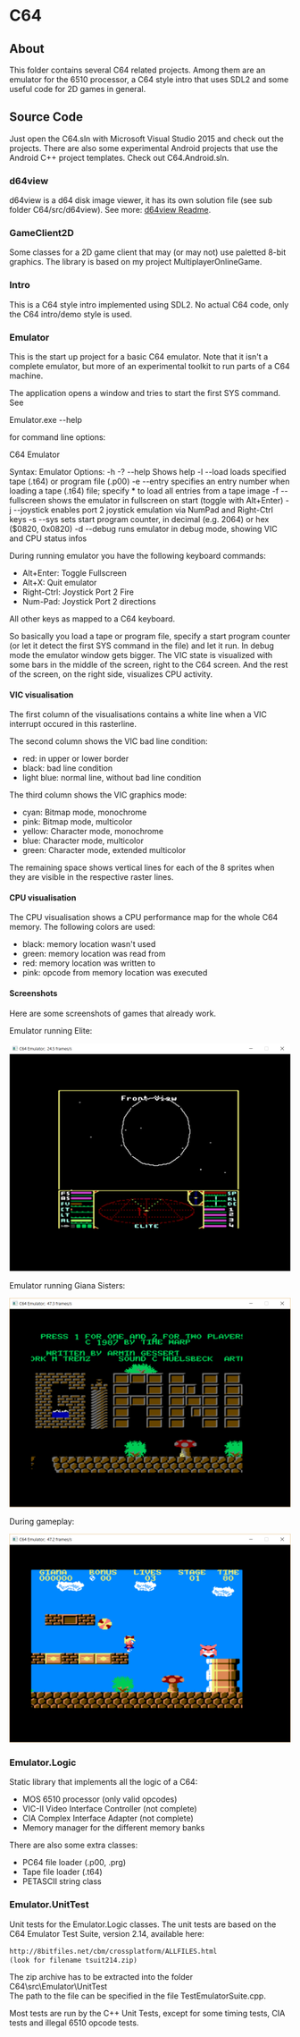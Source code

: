# C64 #

## About ##

This folder contains several C64 related projects. Among them are an emulator
for the 6510 processor, a C64 style intro that uses SDL2 and some useful code
for 2D games in general.

## Source Code ##

Just open the C64.sln with Microsoft Visual Studio 2015 and check out the
projects. There are also some experimental Android projects that use the
Android C++ project templates. Check out C64.Android.sln.

### d64view ###

d64view is a d64 disk image viewer, it has its own solution file (see sub folder
C64/src/d64view). See more: [d64view Readme](src/d64view/Readme.md "d64view readme").

### GameClient2D ###

Some classes for a 2D game client that may (or may not) use paletted 8-bit
graphics. The library is based on my project MultiplayerOnlineGame.

### Intro ###

This is a C64 style intro implemented using SDL2. No actual C64 code, only the
C64 intro/demo style is used.

### Emulator ###

This is the start up project for a basic C64 emulator. Note that it isn't a
complete emulator, but more of an experimental toolkit to run parts of a C64
machine.

The application opens a window and tries to start the first SYS command. See

   Emulator.exe --help

for command line options:

   C64 Emulator

   Syntax: Emulator <params> <args>
   Options:
    -h -? --help
      Shows help
    -l --load
      loads specified tape (.t64) or program file (.p00)
    -e --entry
      specifies an entry number when loading a tape (.t64) file; specify * to load all entries from a tape image
    -f --fullscreen
      shows the emulator in fullscreen on start (toggle with Alt+Enter)
    -j --joystick
      enables port 2 joystick emulation via NumPad and Right-Ctrl keys
    -s --sys
      sets start program counter, in decimal (e.g. 2064) or hex ($0820, 0x0820)
    -d --debug
      runs emulator in debug mode, showing VIC and CPU status infos

During running emulator you have the following keyboard commands:

- Alt+Enter:  Toggle Fullscreen
- Alt+X:      Quit emulator
- Right-Ctrl: Joystick Port 2 Fire
- Num-Pad:    Joystick Port 2 directions

All other keys as mapped to a C64 keyboard.

So basically you load a tape or program file, specify a start program counter
(or let it detect the first SYS command in the file) and let it run. In debug
mode the emulator window gets bigger. The VIC state is visualized with some
bars in the middle of the screen, right to the C64 screen. And the rest of the
screen, on the right side, visualizes CPU activity.

#### VIC visualisation ####

The first column of the visualisations contains a white line when a VIC
interrupt occured in this rasterline.

The second column shows the VIC bad line condition:

- red: in upper or lower border
- black: bad line condition
- light blue: normal line, without bad line condition

The third column shows the VIC graphics mode:

- cyan: Bitmap mode, monochrome
- pink: Bitmap mode, multicolor
- yellow: Character mode, monochrome
- blue: Character mode, multicolor
- green: Character mode, extended multicolor

The remaining space shows vertical lines for each of the 8 sprites when they
are visible in the respective raster lines.

#### CPU visualisation ####

The CPU visualisation shows a CPU performance map for the whole C64 memory.
The following colors are used:

- black: memory location wasn't used
- green: memory location was read from
- red: memory location was written to
- pink: opcode from memory location was executed

#### Screenshots ####

Here are some screenshots of games that already work.

Emulator running Elite:

![Elite](images/c64_elite.png)

Emulator running Giana Sisters:

![Giana Sisters Intro](images/c64_giana_sisters_intro.png)

During gameplay:

![Giana Sisters Gameplay](images/c64_giana_sisters_gameplay.png)

### Emulator.Logic ###

Static library that implements all the logic of a C64:

- MOS 6510 processor (only valid opcodes)
- VIC-II Video Interface Controller (not complete)
- CIA Complex Interface Adapter (not complete)
- Memory manager for the different memory banks

There are also some extra classes:
- PC64 file loader (.p00, .prg)
- Tape file loader (.t64)
- PETASCII string class

### Emulator.UnitTest ###

Unit tests for the Emulator.Logic classes. The unit tests are based on the C64
Emulator Test Suite, version 2.14, available here:

    http://8bitfiles.net/cbm/crossplatform/ALLFILES.html
    (look for filename tsuit214.zip)

The zip archive has to be extracted into the folder C64\src\Emulator\UnitTest\
The path to the file can be specified in the file TestEmulatorSuite.cpp.

Most tests are run by the C++ Unit Tests, except for some timing tests, CIA
tests and illegal 6510 opcode tests.

